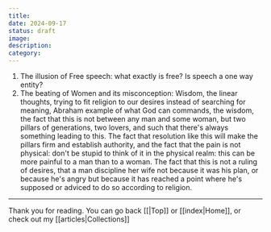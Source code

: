 ```yaml
---
title: 
date: 2024-09-17
status: draft
image: 
description: 
category:
---
```


1. The illusion of Free speech: what exactly is free? Is speech a one way entity?
2. The beating of Women and its misconception: Wisdom, the linear thoughts, trying to fit religion to our desires instead of searching for meaning, Abraham example of what God can commands, the wisdom, the fact that this is not between any man and some woman, but two pillars of generations, two lovers, and such that there's always something leading to this. The fact that resolution like this will make the pillars firm and establish authority, and the fact that the pain is not physical: don't be stupid to think of it in the physical realm: this can be more painful to a man than to a woman. The fact that this is not a ruling of desires, that a man discipline her wife not because it was his plan, or because he's angry but because it has reached a point where he's supposed or adviced to do so according to religion.



















---
Thank you for reading. You can go back [[|Top]] or [[index|Home]], or check out my [[articles|Collections]]
